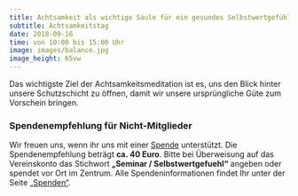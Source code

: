 ```yaml
---
title: Achtsamkeit als wichtige Säule für ein gesundes Selbstwertgefühl
subtitle: Achtsamkeitstag
date: 2018-09-16
time: von 10:00 bis 15:00 Uhr
image: images/balance.jpg
image_height: 65vw
---
```

Das wichtigste Ziel der Achtsamkeitsmeditation ist es, uns den Blick hinter unsere Schutzschicht zu öffnen, damit wir unsere ursprüngliche Güte zum Vorschein bringen.

### Spendenempfehlung für Nicht-Mitglieder
Wir freuen uns, wenn ihr uns mit einer [Spende](spenden.html) unterstützt.  Die Spendenempfehlung beträgt **ca. 40 Euro**. Bitte bei Überweisung auf das Vereinskonto das Stichwort **„Seminar / Selbstwertgefuehl“** angeben oder spendet vor Ort im Zentrum. Alle Spendeninformationen findet Ihr unter der Seite [„Spenden“](spenden.html).
